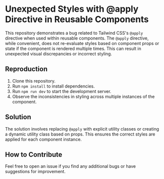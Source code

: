 # Unexpected Styles with @apply Directive in Reusable Components

This repository demonstrates a bug related to Tailwind CSS's `@apply` directive when used within reusable components.  The `@apply` directive, while convenient, does not re-evaluate styles based on component props or state if the component is rendered multiple times. This can result in unexpected visual discrepancies or incorrect styling.

## Reproduction

1. Clone this repository.
2. Run `npm install` to install dependencies.
3. Run `npm run dev` to start the development server.
4. Observe the inconsistencies in styling across multiple instances of the component.

## Solution

The solution involves replacing `@apply` with explicit utility classes or creating a dynamic utility class based on props. This ensures the correct styles are applied for each component instance.

## How to Contribute

Feel free to open an issue if you find any additional bugs or have suggestions for improvement.